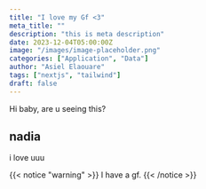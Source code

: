 ```yaml
---
title: "I love my Gf <3"
meta_title: ""
description: "this is meta description"
date: 2023-12-04T05:00:00Z
image: "/images/image-placeholder.png"
categories: ["Application", "Data"]
author: "Asiel Elaouare"
tags: ["nextjs", "tailwind"]
draft: false
---
```


Hi baby, are u seeing this?

## nadia

i love uuu


{{< notice "warning" >}} I have a gf. {{< /notice >}}